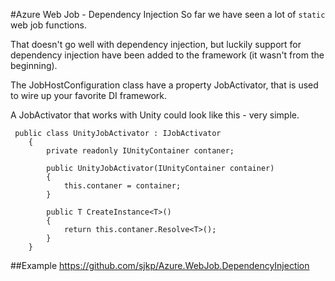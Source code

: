 #Azure Web Job - Dependency Injection
So far we have seen a lot of `static` web job functions. 

That doesn't go well with dependency injection, but luckily support for dependency injection have been added to the framework (it wasn't from the beginning).

The JobHostConfiguration class have a property JobActivator, that is used to wire up your favorite DI framework. 

A JobActivator that works with Unity could look like this - very simple. 

```
 public class UnityJobActivator : IJobActivator
    {
        private readonly IUnityContainer contaner;

        public UnityJobActivator(IUnityContainer container)
        {
            this.contaner = container;
        }

        public T CreateInstance<T>()
        {
            return this.contaner.Resolve<T>();
        }
    }
``` 

##Example
https://github.com/sjkp/Azure.WebJob.DependencyInjection